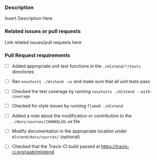 <!-- Please read the following guidelines for new Pull Requests -- thank you! -->

<!--
Make sure that you submit this pull request as a separate topic or feature branch and not as master branch. The new feature branch of your fork will then be merged to the master branch of the original repository, following the "Fork-and-Branch Git Workflow:"

1. Fork the original GitHub project
2. Clone the fork to your local machine
3. Create a new topic branch
4. Make your code changes to this new topic branch
5. Commit the changes and push the commit to the topic branch to your fork upstream on GitHub
6. Create a new pull request from the upstream topic branch to the master branch of the original repo
-->

<!-- Provide a small summary describing the Pull Request below -->

### Description

Insert Description Here

### Related issues or pull requests

<!-- Please provide a link to the respective issue on the [Issue Tracker](https://github.com/rasbt/mlxtend/issues) if one exists. E.g.,

Fixes #<ISSUE_NUMBER> -->

Link related issues/pull requests here

<!-- Below is a general todo list for typical pull request -->

### Pull Request requirements

- [ ] Added appropriate unit test functions in the `./mlxtend/*/tests` directories
- [ ] Ran `nosetests ./mlxtend -sv` and make sure that all unit tests pass
- [ ] Checked the test coverage by running `nosetests ./mlxtend --with-coverage`
- [ ] Checked for style issues by running `flake8 ./mlxtend`
- [ ] Added a note about the modification or contribution to the `./docs/sources/CHANGELOG.md` file
- [ ] Modify documentation in the appropriate location under `mlxtend/docs/sources/` (optional)
- [ ] Checked that the Travis-CI build passed at https://travis-ci.org/rasbt/mlxtend




<!--
NOTE

Due to the improved GitHub UI, the squashing of commits is no longer necessary.
Please DO NOT SQUASH commits since they help with keeping track of the changes during the discussion).

For more information and instructions, please see http://rasbt.github.io/mlxtend/contributing/
-->
